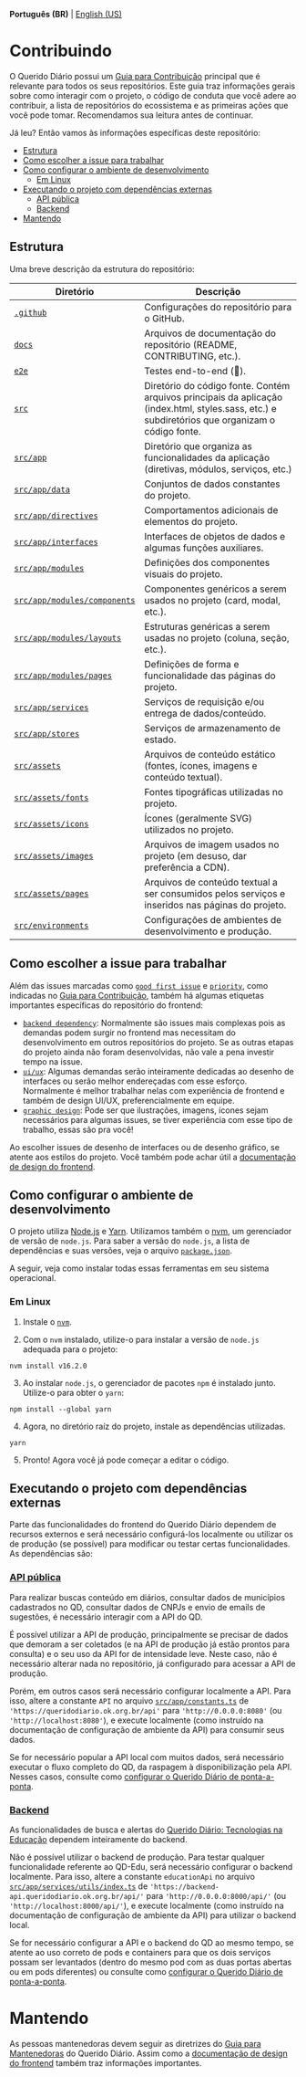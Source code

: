 **Português (BR)** | [English (US)](/docs/CONTRIBUTING-en-US.md)

# Contribuindo
O Querido Diário possui um [Guia para Contribuição](https://docs.queridodiario.ok.org.br/pt-br/latest/contribuindo/guia-de-contribuicao.html#contribuindo) principal que é relevante para todos os seus repositórios. Este guia traz informações gerais sobre como interagir com o projeto, o código de conduta que você adere ao contribuir, a lista de repositórios do ecossistema e as primeiras ações que você pode tomar. Recomendamos sua leitura antes de continuar.

Já leu? Então vamos às informações específicas deste repositório:
- [Estrutura](#estrutura)
- [Como escolher a issue para trabalhar](#como-escolher-a-issue-para-trabalhar)
- [Como configurar o ambiente de desenvolvimento](#como-configurar-o-ambiente-de-desenvolvimento)
    - [Em Linux](#em-linux)
- [Executando o projeto com dependências externas](#executando-o-projeto-com-dependências-externas)
    - [API pública](#api-pública)
    - [Backend](#backend)
- [Mantendo](#mantendo)

## Estrutura

Uma breve descrição da estrutura do repositório:

| **Diretório**                                               | **Descrição**                                                                                                                                    |
|-------------------------------------------------------------|--------------------------------------------------------------------------------------------------------------------------------------------------|
| [`.github`](/.github)                                       | Configurações do repositório para o GitHub.                                                                                                      |
| [`docs`](/docs)                                             | Arquivos de documentação do repositório (README, CONTRIBUTING, etc.).                                                                            |
| [`e2e`](/e2e)                                               | Testes end-to-end (👀).                                                                                                                       |
| [`src`](/src)                                               | Diretório do código fonte. Contém arquivos principais da aplicação (index.html, styles.sass, etc.) e subdiretórios que organizam o código fonte. |
| [`src/app`](/src/app)                                       | Diretório que organiza as funcionalidades da aplicação (diretivas, módulos, serviços, etc.)                                                      |
| [`src/app/data`](/src/app/data)                             | Conjuntos de dados constantes do projeto.                                                                                                        |
| [`src/app/directives`](/src/app/directives)                 | Comportamentos adicionais de elementos do projeto.                                                                                               |
| [`src/app/interfaces`](/src/app/interfaces)                 | Interfaces de objetos de dados e algumas funções auxiliares.                                                                                     |
| [`src/app/modules`](/src/app/modules)                       | Definições dos componentes visuais do projeto.                                                                                                   |
| [`src/app/modules/components`](/src/app/modules/components) | Componentes genéricos a serem usados no projeto (card, modal, etc.).                                                                             |
| [`src/app/modules/layouts`](/src/app/modules/layouts)       | Estruturas genéricas a serem usadas no projeto (coluna, seção, etc.).                                                                            |
| [`src/app/modules/pages`](/src/app/modules/pages)           | Definições de forma e funcionalidade das páginas do projeto.                                                                                     |
| [`src/app/services`](/src/app/services)                     | Serviços de requisição e/ou entrega de dados/conteúdo.                                                                                           |
| [`src/app/stores`](/src/app/stores)                         | Serviços de armazenamento de estado.                                                                                                             |
| [`src/assets`](/src/assets)                                 | Arquivos de conteúdo estático (fontes, ícones, imagens e conteúdo textual).                                                                      |
| [`src/assets/fonts`](/src/assets/fonts)                     | Fontes tipográficas utilizadas no projeto.                                                                                                       |
| [`src/assets/icons`](/src/assets/icons)                     | Ícones (geralmente SVG) utilizados no projeto.                                                                                                   |
| [`src/assets/images`](/src/assets/images)                   | Arquivos de imagem usados no projeto (em desuso, dar preferência a CDN).                                                                         |
| [`src/assets/pages`](/src/assets/pages)                     | Arquivos de conteúdo textual a ser consumidos pelos serviços e inseridos nas páginas do projeto.                                                 |
| [`src/environments`](/src/environments)                     | Configurações de ambientes de desenvolvimento e produção.                                                                                        |


## Como escolher a issue para trabalhar

Além das issues marcadas como [`good first issue`](https://github.com/okfn-brasil/querido-diario-frontend/issues?q=is%3Aissue+is%3Aopen+label%3A%22good+first+issue%22) e [`priority`](https://github.com/okfn-brasil/querido-diario-frontend/issues?q=is%3Aissue+is%3Aopen+label%3A%22priority%22), como indicadas no [Guia para Contribuição](https://docs.queridodiario.ok.org.br/pt-br/latest/contribuindo/guia-de-contribuicao.html#contribuindo), também há algumas etiquetas importantes específicas do repositório do frontend:
- [`backend dependency`](https://github.com/okfn-brasil/querido-diario-frontend/issues?q=is%3Aissue+is%3Aopen+label%3A%22backend+dependency%22): Normalmente são issues mais complexas pois as demandas podem surgir no frontend mas necessitam do desenvolvimento em outros repositórios do projeto. Se as outras etapas do projeto ainda não foram desenvolvidas, não vale a pena investir tempo na issue.
- [`ui/ux`](https://github.com/okfn-brasil/querido-diario-frontend/issues?q=is%3Aissue+is%3Aopen+label%3Aui%2Fux): Algumas demandas serão inteiramente dedicadas ao desenho de interfaces ou serão melhor endereçadas com esse esforço. Normalmente é melhor trabalhar nelas com experiência de frontend e também de design UI/UX, preferencialmente em equipe.
- [`graphic design`](https://github.com/okfn-brasil/querido-diario-frontend/issues?q=is%3Aissue+is%3Aopen+label%3A%22graphic+design%22): Pode ser que ilustrações, imagens, ícones sejam necessários para algumas issues, se tiver experiência com esse tipo de trabalho, essas são pra você!

Ao escolher issues de desenho de interfaces ou de desenho gráfico, se atente aos estilos do projeto. Você também pode achar útil a [documentação de design do frontend](https://docs.queridodiario.ok.org.br/pt-br/latest/contribuindo/frontend.html).

## Como configurar o ambiente de desenvolvimento
O projeto utiliza [Node.js](https://nodejs.org/) e [Yarn](https://yarnpkg.com/). Utilizamos também o [nvm](https://github.com/nvm-sh/nvm), um gerenciador de versão de `node.js`. Para saber a versão do `node.js`, a lista de dependências e suas versões, veja o arquivo [`package.json`](package.json). 

A seguir, veja como instalar todas essas ferramentas em seu sistema operacional.

### Em Linux

1. Instale o [`nvm`](https://github.com/nvm-sh/nvm).

2. Com o `nvm` instalado, utilize-o para instalar a versão de `node.js` adequada para o projeto:
```console
nvm install v16.2.0
```

3. Ao instalar `node.js`, o gerenciador de pacotes `npm` é instalado junto. Utilize-o para obter o `yarn`:
```console
npm install --global yarn
```

4. Agora, no diretório raíz do projeto, instale as dependências utilizadas.
```console
yarn
```

5. Pronto! Agora você já pode começar a editar o código.

## Executando o projeto com dependências externas

Parte das funcionalidades do frontend do Querido Diário dependem de recursos externos e será necessário configurá-los localmente ou utilizar os de produção (se possível) para modificar ou testar certas funcionalidades. As dependências são:

### [API pública](https://github.com/okfn-brasil/querido-diario-api/)

Para realizar buscas conteúdo em diários, consultar dados de municípios cadastrados no QD, consultar dados de CNPJs e envio de emails de sugestões, é necessário interagir com a API do QD.

É possível utilizar a API de produção, principalmente se precisar de dados que demoram a ser coletados (e na API de produção já estão prontos para consulta) e o seu uso da API for de intensidade leve. Neste caso, não é necessário alterar nada no repositório, já configurado para acessar a API de produção.

Porém, em outros casos será necessário configurar localmente a API. Para isso, altere a constante `API` no arquivo [`src/app/constants.ts`](src/app/constants.ts) de `'https://queridodiario.ok.org.br/api'` para `'http://0.0.0.0:8080'` (ou `'http://localhost:8080'`), e execute localmente (como instruído na documentação de configuração de ambiente da API) para consumir seus dados.

Se for necessário popular a API local com muitos dados, será necessário executar o fluxo completo do QD, da raspagem à disponibilização pela API. Nesses casos, consulte como [configurar o Querido Diário de ponta-a-ponta](https://docs.queridodiario.ok.org.br/pt-br/latest/contribuindo/configuracao-de-ponta-a-ponta.html).

### [Backend](https://github.com/okfn-brasil/querido-diario-backend/)

As funcionalidades de busca e alertas do [Querido Diário: Tecnologias na Educação](https://queridodiario.ok.org.br/educacao) dependem inteiramente do backend.

Não é possível utilizar o backend de produção. Para testar qualquer funcionalidade referente ao QD-Edu, será necessário configurar o backend localmente. Para isso, altere a constante `educationApi` no arquivo [`src/app/services/utils/index.ts`](src/app/services/utils/index.ts) de `'https://backend-api.queridodiario.ok.org.br/api/'` para `'http://0.0.0.0:8000/api/'` (ou `'http://localhost:8000/api/'`), e execute localmente (como instruído na documentação de configuração de ambiente da API) para utilizar o backend local.

Se for necessário configurar a API e o backend do QD ao mesmo tempo, se atente ao uso correto de pods e containers para que os dois serviços possam ser levantados (dentro do mesmo pod com as duas portas abertas ou em pods diferentes) ou consulte como [configurar o Querido Diário de ponta-a-ponta](https://docs.queridodiario.ok.org.br/pt-br/latest/contribuindo/configuracao-de-ponta-a-ponta.html).

# Mantendo
As pessoas mantenedoras devem seguir as diretrizes do [Guia para Mantenedoras](https://docs.queridodiario.ok.org.br/pt-br/latest/contribuindo/guia-de-contribuicao.html#mantendo) do Querido Diário. Assim como a [documentação de design do frontend](https://docs.queridodiario.ok.org.br/pt-br/latest/contribuindo/frontend.html) também traz informações importantes.
